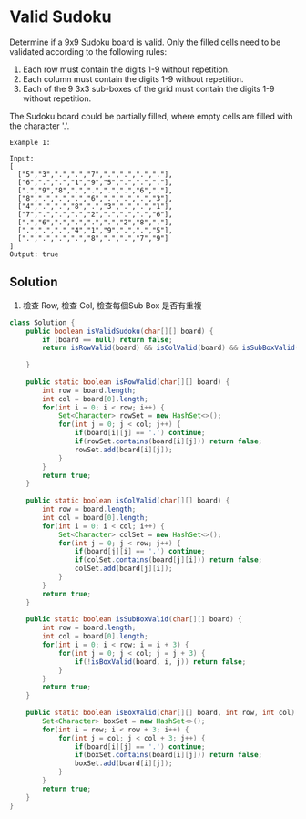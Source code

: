 # Valid Sudoku

Determine if a 9x9 Sudoku board is valid. Only the filled cells need to be validated according to the following rules:

1. Each row must contain the digits 1-9 without repetition.
2. Each column must contain the digits 1-9 without repetition.
3. Each of the 9 3x3 sub-boxes of the grid must contain the digits 1-9 without repetition.

The Sudoku board could be partially filled, where empty cells are filled with the character '.'.

```
Example 1:

Input:
[
  ["5","3",".",".","7",".",".",".","."],
  ["6",".",".","1","9","5",".",".","."],
  [".","9","8",".",".",".",".","6","."],
  ["8",".",".",".","6",".",".",".","3"],
  ["4",".",".","8",".","3",".",".","1"],
  ["7",".",".",".","2",".",".",".","6"],
  [".","6",".",".",".",".","2","8","."],
  [".",".",".","4","1","9",".",".","5"],
  [".",".",".",".","8",".",".","7","9"]
]
Output: true
```
## Solution
1. 檢查 Row, 檢查 Col, 檢查每個Sub Box 是否有重複

```java
class Solution {
    public boolean isValidSudoku(char[][] board) {
        if (board == null) return false;
        return isRowValid(board) && isColValid(board) && isSubBoxValid(board);
        
    }
    
    public static boolean isRowValid(char[][] board) {
        int row = board.length;
        int col = board[0].length;
        for(int i = 0; i < row; i++) {
            Set<Character> rowSet = new HashSet<>();
            for(int j = 0; j < col; j++) {
                if(board[i][j] == '.') continue;
                if(rowSet.contains(board[i][j])) return false;
                rowSet.add(board[i][j]);
            } 
        }
        return true;
    }
    
    public static boolean isColValid(char[][] board) {
        int row = board.length;
        int col = board[0].length;
        for(int i = 0; i < col; i++) {
            Set<Character> colSet = new HashSet<>();
            for(int j = 0; j < row; j++) {
                if(board[j][i] == '.') continue;
                if(colSet.contains(board[j][i])) return false;
                colSet.add(board[j][i]);
            } 
        }
        return true;
    }
    
    public static boolean isSubBoxValid(char[][] board) {
        int row = board.length;
        int col = board[0].length;
        for(int i = 0; i < row; i = i + 3) {
            for(int j = 0; j < col; j = j + 3) {
                if(!isBoxValid(board, i, j)) return false;
            }
        }
        return true;
    }
    
    public static boolean isBoxValid(char[][] board, int row, int col) {
        Set<Character> boxSet = new HashSet<>();
        for(int i = row; i < row + 3; i++) {
            for(int j = col; j < col + 3; j++) {
                if(board[i][j] == '.') continue;
                if(boxSet.contains(board[i][j])) return false;
                boxSet.add(board[i][j]);
            }
        }
        return true;
    }
}
```